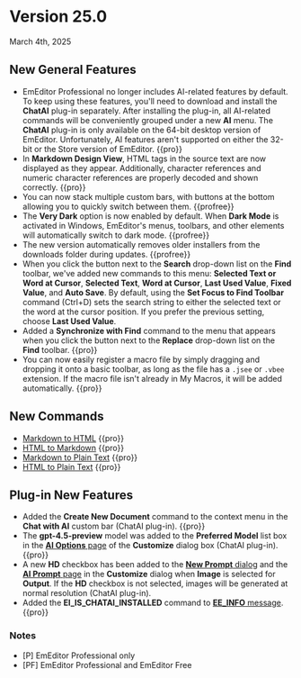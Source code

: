 # Version 25.0

March 4th, 2025

## New General Features

- EmEditor Professional no longer includes AI-related features by default. To keep using these features, you'll need to download and install the **ChatAI** plug-in separately. After installing the plug-in, all AI-related commands will be conveniently grouped under a new **AI** menu. The **ChatAI** plug-in is only available on the 64-bit desktop version of EmEditor. Unfortunately, AI features aren't supported on either the 32-bit or the Store version of EmEditor. {{pro}}
- In **Markdown Design View**, HTML tags in the source text are now displayed as they appear. Additionally, character references and numeric character references are properly decoded and shown correctly. {{pro}}
- You can now stack multiple custom bars, with buttons at the bottom allowing you to quickly switch between them. {{profree}}
- The **Very Dark** option is now enabled by default. When **Dark Mode** is activated in Windows, EmEditor's menus, toolbars, and other elements will automatically switch to dark mode. {{profree}}
- The new version automatically removes older installers from the downloads folder during updates. {{profree}}
- When you click the button next to the **Search** drop-down list on the **Find** toolbar, we've added new commands to this menu: **Selected Text or Word at Cursor**, **Selected Text**, **Word at Cursor**, **Last Used Value**, **Fixed Value**, and **Auto Save**. By default, using the **Set Focus to Find Toolbar** command (Ctrl+D) sets the search string to either the selected text or the word at the cursor position. If you prefer the previous setting, choose **Last Used Value**.
- Added a **Synchronize with Find** command to the menu that appears when you click the button next to the **Replace** drop-down list on the **Find** toolbar. {{pro}}
- You can now easily register a macro file by simply dragging and dropping it onto a basic toolbar, as long as the file has a `.jsee` or `.vbee` extension. If the macro file isn't already in My Macros, it will be added automatically. {{pro}}

## New Commands

- [Markdown to HTML](../cmd/convert/markdown_to_html) {{pro}}
- [HTML to Markdown](../cmd/convert/html_to_markdown) {{pro}}
- [Markdown to Plain Text](../cmd/convert/markdown_to_text) {{pro}}
- [HTML to Plain Text](../cmd/convert/html_to_text) {{pro}}

## Plug-in New Features

- Added the **Create New Document** command to the context menu in the **Chat with AI** custom bar (ChatAI plug-in). {{pro}}
- The **gpt-4.5-preview** model was added to the **Preferred Model** list box in the [**AI Options** page](../dlg/customize/ai/index) of the **Customize** dialog box (ChatAI plug-in). {{pro}} 
- A new **HD** checkbox has been added to the [**New Prompt** dialog](../dlg/new_prompt/index) and the [**AI Prompt** page](../dlg/customize/ai_list/index) in the **Customize** dialog when **Image** is selected for **Output**. If the **HD** checkbox is not selected, images will be generated at normal resolution (ChatAI plug-in).
- Added the **EI_IS_CHATAI_INSTALLED** command to [**EE_INFO** message](../plugin/message/ee_info). {{pro}}

### Notes

- \[P\] EmEditor Professional only
- \[PF\] EmEditor Professional and EmEditor Free
